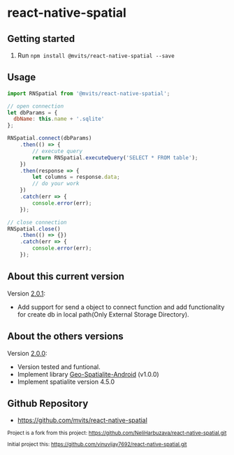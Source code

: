 
# react-native-spatial


## Getting started

1. Run `npm install @mvits/react-native-spatial --save`


## Usage
```javascript
import RNSpatial from '@mvits/react-native-spatial';

// open connection
let dbParams = {
  dbName: this.name + '.sqlite'
};

RNSpatial.connect(dbParams)
    .then(() => {
		// execute query
        return RNSpatial.executeQuery('SELECT * FROM table');
	})
	.then(response => {
		let columns = response.data;
		// do your work
	})
	.catch(err => {
		console.error(err);
	});

// close connection
RNSpatial.close()
	.then(() => {})
	.catch(err => {
		console.error(err);
	});
```
## About this current version

Version [2.0.1](https://github.com/mvits/react-native-spatial/releases/tag/v2.0.1):

* Add support for send a object to connect function and add functionality for create db in local path(Only External Storage Directory).

## About the others versions

Version [2.0.0](https://github.com/mvits/react-native-spatial/releases/tag/v2.0.0):

* Version tested and funtional.
* Implement library [Geo-Spatialite-Android](https://github.com/mvits/Geo-Spatialite-Android/releases/tag/v1.0.0) (v1.0.0)
* Implement spatialite version 4.5.0

## Github Repository
* https://github.com/mvits/react-native-spatial

<sub>

Project is a fork from this project:
https://github.com/NeliHarbuzava/react-native-spatial.git  



Initial project this:
https://github.com/vinuvijay7692/react-native-spatial.git
</sup>
